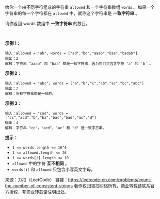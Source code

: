 给你一个由不同字符组成的字符串 ```allowed``` 和一个字符串数组 ```words``` 。如果一个字符串的每一个字符都在 ```allowed``` 中，就称这个字符串是 **一致字符串** 。

请你返回 words 数组中 **一致字符串** 的数目。

 

**示例 1：**
```
输入：allowed = "ab", words = ["ad","bd","aaab","baa","badab"]
输出：2
解释：字符串 "aaab" 和 "baa" 都是一致字符串，因为它们只包含字符 'a' 和 'b' 。
```
**示例 2：**
```
输入：allowed = "abc", words = ["a","b","c","ab","ac","bc","abc"]
输出：7
解释：所有字符串都是一致的。
```
**示例 3：**
```
输入：allowed = "cad", words = ["cc","acd","b","ba","bac","bad","ac","d"]
输出：4
解释：字符串 "cc"，"acd"，"ac" 和 "d" 是一致字符串。
```

**提示：**

* ```1 <= words.length <= 10^4```
* ```1 <= allowed.length <= 26```
* ```1 <= words[i].length <= 10```
* ```allowed``` 中的字符 **互不相同** 。
* ```words[i]``` 和 ```allowed``` 只包含小写英文字母。

来源：力扣（LeetCode）
链接：https://leetcode-cn.com/problems/count-the-number-of-consistent-strings
著作权归领扣网络所有。商业转载请联系官方授权，非商业转载请注明出处。
